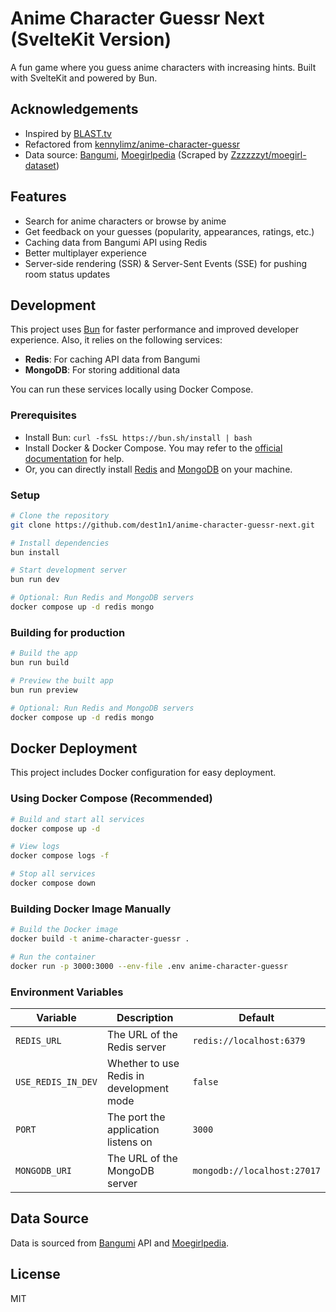 # Anime Character Guessr Next (SvelteKit Version)

A fun game where you guess anime characters with increasing hints. Built with SvelteKit and powered by Bun.

## Acknowledgements

- Inspired by [BLAST.tv](https://blast.tv/counter-strikle)
- Refactored from [kennylimz/anime-character-guessr](https://github.com/kennylimz/anime-character-guessr)
- Data source: [Bangumi](https://bgm.tv/), [Moegirlpedia](https://zh.moegirl.org.cn/) (Scraped by [Zzzzzzyt/moegirl-dataset](https://github.com/Zzzzzzyt/moegirl-dataset))

## Features

- Search for anime characters or browse by anime
- Get feedback on your guesses (popularity, appearances, ratings, etc.)
- Caching data from Bangumi API using Redis
- Better multiplayer experience
- Server-side rendering (SSR) & Server-Sent Events (SSE) for pushing room status updates

## Development

This project uses [Bun](https://bun.sh/) for faster performance and improved developer experience. Also, it relies on the following services:

- **Redis**: For caching API data from Bangumi
- **MongoDB**: For storing additional data

You can run these services locally using Docker Compose.

### Prerequisites

- Install Bun: `curl -fsSL https://bun.sh/install | bash`
- Install Docker & Docker Compose. You may refer to the [official documentation](https://docs.docker.com/get-docker/) for help.
- Or, you can directly install [Redis](https://redis.io/docs/latest/operate/oss_and_stack/install/archive/install-redis/) and [MongoDB](https://www.mongodb.com/docs/manual/installation/) on your machine.

### Setup

```bash
# Clone the repository
git clone https://github.com/dest1n1/anime-character-guessr-next.git

# Install dependencies
bun install

# Start development server
bun run dev

# Optional: Run Redis and MongoDB servers
docker compose up -d redis mongo
```

### Building for production

```bash
# Build the app
bun run build

# Preview the built app
bun run preview

# Optional: Run Redis and MongoDB servers
docker compose up -d redis mongo
```

## Docker Deployment

This project includes Docker configuration for easy deployment.

### Using Docker Compose (Recommended)

```bash
# Build and start all services
docker compose up -d

# View logs
docker compose logs -f

# Stop all services
docker compose down
```

### Building Docker Image Manually

```bash
# Build the Docker image
docker build -t anime-character-guessr .

# Run the container
docker run -p 3000:3000 --env-file .env anime-character-guessr
```

### Environment Variables

| Variable           | Description                              | Default                     |
| ------------------ | ---------------------------------------- | --------------------------- |
| `REDIS_URL`        | The URL of the Redis server              | `redis://localhost:6379`    |
| `USE_REDIS_IN_DEV` | Whether to use Redis in development mode | `false`                     |
| `PORT`             | The port the application listens on      | `3000`                      |
| `MONGODB_URI`      | The URL of the MongoDB server            | `mongodb://localhost:27017` |

## Data Source

Data is sourced from [Bangumi](https://bgm.tv/) API and [Moegirlpedia](https://zh.moegirl.org.cn/).

## License

MIT
